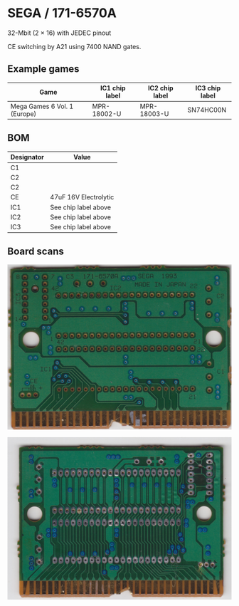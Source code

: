 # SEGA / 171-6570A

32-Mbit (2 × 16) with JEDEC pinout

CE switching by A21 using 7400 NAND gates.

## Example games


|Game|IC1 chip label|IC2 chip label|IC3 chip label|
|---|---|---|---|
|Mega Games 6 Vol. 1 (Europe)|MPR-18002-U|MPR-18003-U|SN74HC00N|

## BOM

|Designator|Value|
|---|---|
|C1||
|C2||
|C2||
|CE|47uF 16V Electrolytic|
|IC1|See chip label above|
|IC2|See chip label above|
|IC3|See chip label above|

## Board scans

![Front](board-scans/sega-171-6570a-front.jpeg)

![Back](board-scans/sega-171-6570a-back.jpeg)
